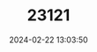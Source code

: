 ---
title: "23121"
category: "Xenopoecilus oophorus"
draft: false
date: 2024-02-22 13:03:50
languages:
  English: ["Egg-carrying Buntingi"]
---